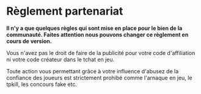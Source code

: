 # Règlement partenariat



**Il n'y a que quelques règles qui sont mise en place pour le bien de la communauté. Faites attention nous pouvons changer ce règlement en cours de version.**



Vous n'avez pas le droit de faire de la publicité pour votre code d'affiliation ni votre code créateur dans le tchat en jeu.

Toute action vous permettant grâce à votre influence d'abusez de la confiance des joueurs est strictement prohibé comme l'arnaque en jeu, le tpkill, les concours fake etc.

